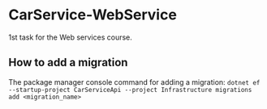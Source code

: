 # CarService-WebService
1st task for the Web services course.

## How to add a migration
The package manager console command for adding a migration:
`dotnet ef --startup-project CarServiceApi --project Infrastructure migrations add <migration_name>`